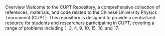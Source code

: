 Overview
Welcome to the CUPT Repository, a comprehensive collection of references, materials, and code related to the Chinese University Physics Tournament (CUPT). 
This repository is designed to provide a centralized resource for students and researchers participating in CUPT, covering a range of problems including 1, 3, 4, 9, 10, 15, 16, and 17.

